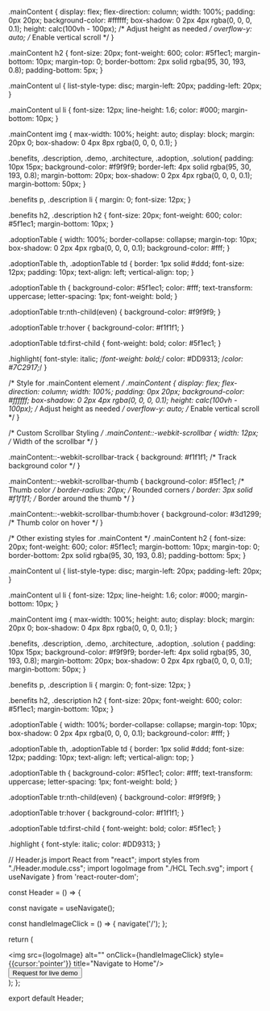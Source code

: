 
.mainContent {
  display: flex;
  flex-direction: column;
  width: 100%;
  padding: 0px 20px;
  background-color: #ffffff;
  box-shadow: 0 2px 4px rgba(0, 0, 0, 0.1);
  height: calc(100vh - 100px); /* Adjust height as needed */
  overflow-y: auto; /* Enable vertical scroll */
}


.mainContent h2 {
  font-size: 20px;
  font-weight: 600;
  color: #5f1ec1;
  margin-bottom: 10px;
  margin-top: 0;
  border-bottom: 2px solid rgba(95, 30, 193, 0.8);
  padding-bottom: 5px;
}

.mainContent ul {
  list-style-type: disc;
  margin-left: 20px;
  padding-left: 20px;
}

.mainContent ul li {
  font-size: 12px;
  line-height: 1.6;
  color: #000;
  margin-bottom: 10px;
}

.mainContent img {
  max-width: 100%;
  height: auto;
  display: block;
  margin: 20px 0;
  box-shadow: 0 4px 8px rgba(0, 0, 0, 0.1);
}

.benefits, .description, .demo, .architecture, .adoption, .solution{
  padding: 10px 15px;
  background-color: #f9f9f9;
  border-left: 4px solid rgba(95, 30, 193, 0.8);
  margin-bottom: 20px;
  box-shadow: 0 2px 4px rgba(0, 0, 0, 0.1);
  margin-bottom: 50px;
}

.benefits p, .description li {
  margin: 0;
  font-size: 12px;
}

.benefits h2, .description h2 {
  font-size: 20px;
  font-weight: 600;
  color: #5f1ec1;
  margin-bottom: 10px;
}

.adoptionTable {
  width: 100%;
  border-collapse: collapse;
  margin-top: 10px;
  box-shadow: 0 2px 4px rgba(0, 0, 0, 0.1);
  background-color: #fff;
}

.adoptionTable th, .adoptionTable td {
  border: 1px solid #ddd;
  font-size: 12px;
  padding: 10px;
  text-align: left;
  vertical-align: top;
}

.adoptionTable th {
  background-color: #5f1ec1;
  color: #fff;
  text-transform: uppercase;
  letter-spacing: 1px;
  font-weight: bold;
}

.adoptionTable tr:nth-child(even) {
  background-color: #f9f9f9;
}

.adoptionTable tr:hover {
  background-color: #f1f1f1;
}

.adoptionTable td:first-child {
  font-weight: bold;
  color: #5f1ec1;
}

.highlight{
  font-style: italic;
  /*font-weight: bold;*/
  color: #DD9313;
  /*color: #7C2917;*/
}






/* Style for .mainContent element */
.mainContent {
  display: flex;
  flex-direction: column;
  width: 100%;
  padding: 0px 20px;
  background-color: #ffffff;
  box-shadow: 0 2px 4px rgba(0, 0, 0, 0.1);
  height: calc(100vh - 100px); /* Adjust height as needed */
  overflow-y: auto; /* Enable vertical scroll */
}

/* Custom Scrollbar Styling */
.mainContent::-webkit-scrollbar {
  width: 12px; /* Width of the scrollbar */
}

.mainContent::-webkit-scrollbar-track {
  background: #f1f1f1; /* Track background color */
}

.mainContent::-webkit-scrollbar-thumb {
  background-color: #5f1ec1; /* Thumb color */
  border-radius: 20px; /* Rounded corners */
  border: 3px solid #f1f1f1; /* Border around the thumb */
}

.mainContent::-webkit-scrollbar-thumb:hover {
  background-color: #3d1299; /* Thumb color on hover */
}

/* Other existing styles for .mainContent */
.mainContent h2 {
  font-size: 20px;
  font-weight: 600;
  color: #5f1ec1;
  margin-bottom: 10px;
  margin-top: 0;
  border-bottom: 2px solid rgba(95, 30, 193, 0.8);
  padding-bottom: 5px;
}

.mainContent ul {
  list-style-type: disc;
  margin-left: 20px;
  padding-left: 20px;
}

.mainContent ul li {
  font-size: 12px;
  line-height: 1.6;
  color: #000;
  margin-bottom: 10px;
}

.mainContent img {
  max-width: 100%;
  height: auto;
  display: block;
  margin: 20px 0;
  box-shadow: 0 4px 8px rgba(0, 0, 0, 0.1);
}

.benefits, .description, .demo, .architecture, .adoption, .solution {
  padding: 10px 15px;
  background-color: #f9f9f9;
  border-left: 4px solid rgba(95, 30, 193, 0.8);
  margin-bottom: 20px;
  box-shadow: 0 2px 4px rgba(0, 0, 0, 0.1);
  margin-bottom: 50px;
}

.benefits p, .description li {
  margin: 0;
  font-size: 12px;
}

.benefits h2, .description h2 {
  font-size: 20px;
  font-weight: 600;
  color: #5f1ec1;
  margin-bottom: 10px;
}

.adoptionTable {
  width: 100%;
  border-collapse: collapse;
  margin-top: 10px;
  box-shadow: 0 2px 4px rgba(0, 0, 0, 0.1);
  background-color: #fff;
}

.adoptionTable th, .adoptionTable td {
  border: 1px solid #ddd;
  font-size: 12px;
  padding: 10px;
  text-align: left;
  vertical-align: top;
}

.adoptionTable th {
  background-color: #5f1ec1;
  color: #fff;
  text-transform: uppercase;
  letter-spacing: 1px;
  font-weight: bold;
}

.adoptionTable tr:nth-child(even) {
  background-color: #f9f9f9;
}

.adoptionTable tr:hover {
  background-color: #f1f1f1;
}

.adoptionTable td:first-child {
  font-weight: bold;
  color: #5f1ec1;
}

.highlight {
  font-style: italic;
  color: #DD9313;
}





// Header.js
import React from "react";
import styles from "./Header.module.css";
import logoImage from "./HCL Tech.svg";
import { useNavigate } from 'react-router-dom';

  
const Header = () => {
  
  const navigate = useNavigate();

  const handleImageClick = () => {
    navigate('/');
  };


  return (
    <div className={styles.navbarWrapper}>
      <nav className={styles.header}>
        <div className={styles.logo}>
          <img src={logoImage} alt="" onClick={handleImageClick} style={{cursor:'pointer'}} title="Navigate to Home"/>
        </div>
        <div className={styles.right}>
          <button className={styles.button}>Request for live demo</button>
        </div>
      </nav>
      <div className={styles.border}></div>
    </div>
  );
};

export default Header;
